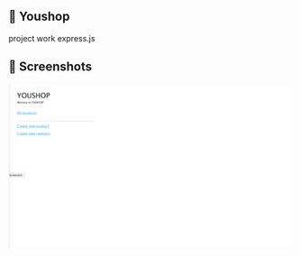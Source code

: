 ## 🚀 Youshop

project work express.js

## 📸 Screenshots

![App Screenshot](https://github.com/bogdanblare/youshop/blob/main/Screenshot.png?raw=true)
